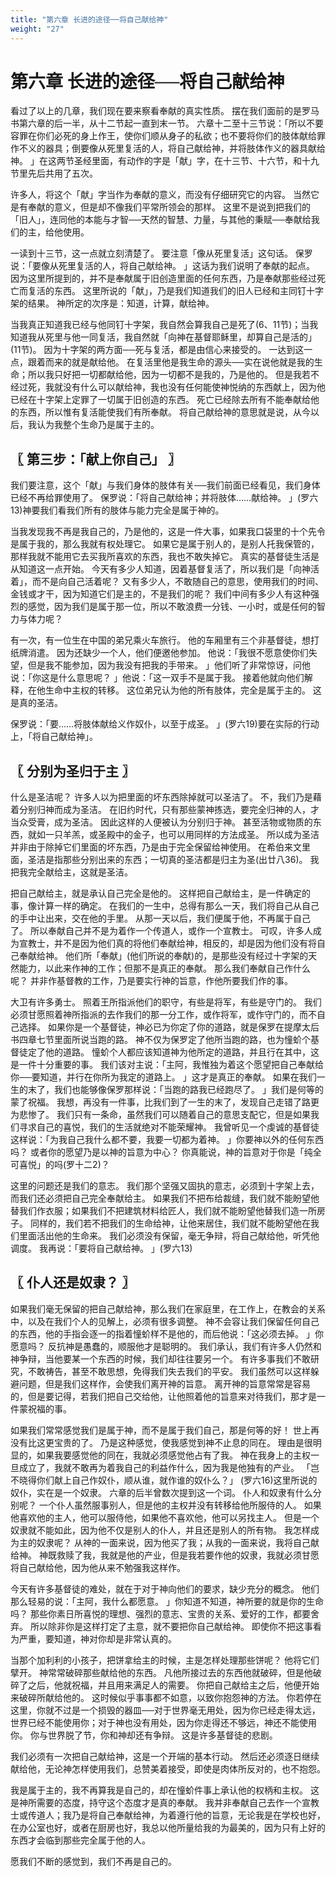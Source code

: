 ```yaml
---
title: "第六章 长进的途径──将自己献给神"
weight: "27"
---
```


# 第六章 长进的途径──将自己献给神


看过了以上的几章，我们现在要来察看奉献的真实性质。
摆在我们面前的是罗马书第六章的后一半，从十二节起一直到末一节。
六章十二至十三节说：「所以不要容罪在你们必死的身上作王，使你们顺从身子的私欲；也不要将你们的肢体献给罪作不义的器具；倒要像从死里复活的人，将自己献给神，并将肢体作义的器具献给神。
」在这两节圣经里面，有动作的字是「献」字，在十三节、十六节，和十九节里先后共用了五次。

许多人，将这个「献」字当作为奉献的意义，而没有仔细研究它的内容。
当然它是有奉献的意义，但是却不像我们平常所领会的那样。
这里不是说到把我们的「旧人」，连同他的本能与才智──天然的智慧、力量，与其他的秉赋──奉献给我们的主，给他使用。

一读到十三节，这一点就立刻清楚了。
要注意「像从死里复活」这句话。
保罗说：「要像从死里复活的人，将自己献给神。
」这话为我们说明了奉献的起点。
因为这里所提到的，并不是奉献属于旧创造里面的任何东西，乃是奉献那些经过死亡而复活的东西。
这里所说的「献」，乃是我们知道我们的旧人已经和主同钉十字架的结果。
神所定的次序是：知道，计算，献给神。

当我真正知道我已经与他同钉十字架，我自然会算我自己是死了(6、11节)；当我知道我从死里与他一同复活，我自然就「向神在基督耶稣里，却算自己是活的」(11节)。
因为十字架的两方面──死与复活，都是由信心来接受的。
一达到这一点，跟着而来的就是献给他。
在复活里他是我生命的源头──实在说他就是我的生命；所以我只好把一切都献给他，因为一切都不是我的，乃是他的。
但是我若不经过死，我就没有什么可以献给神，我也没有任何能使神悦纳的东西献上，因为他已经在十字架上定罪了一切属于旧创造的东西。
死亡已经除去所有不能奉献给他的东西，所以惟有复活能使我们有所奉献。
将自己献给神的意思就是说，从今以后，我认为我整个生命乃是属于主的。

## 〖 第三步：「献上你自己」 〗

我们要注意，这个「献」与我们身体的肢体有关──我们前面已经看见，我们身体已经不再给罪使用了。
保罗说：「将自己献给神；并将肢体……献给神。
」(罗六13)神要我们看我们所有的肢体与能力完全是属于神的。

当我发现我不再是我自己的，乃是他的，这是一件大事，如果我口袋里的十个先令是属于我的，那么我就有权处理它。
如果它是属于别人的，是别人托我保管的，那样我就不能用它去买我所喜欢的东西，我也不敢失掉它。
真实的基督徒生活是从知道这一点开始。
今天有多少人知道，因着基督复活了，所以我们是「向神活着」，而不是向自己活着呢？
又有多少人，不敢随自己的意思，使用我们的时间、金钱或才干，因为知道它们是主的，不是我们的呢？
我们中间有多少人有这种强烈的感觉，因为我们是属于那一位，所以不敢浪费一分钱、一小时，或是任何的智力与体力呢？

有一次，有一位生在中国的弟兄乘火车旅行。
他的车厢里有三个非基督徒，想打纸牌消遣。
因为还缺少一个人，他们便邀他参加。
他说：「我很不愿意使你们失望，但是我不能参加，因为我没有把我的手带来。
」他们听了非常惊讶，问他说：「你这是什么意思呢？
」他说：「这一双手不是属于我。
接着他就向他们解释，在他生命中主权的转移。
这位弟兄认为他的所有肢体，完全是属于主的。
这是真的圣洁。

保罗说：「要……将肢体献给义作奴仆，以至于成圣。
」(罗六19)要在实际的行动上，「将自己献给神」。

## 〖 分别为圣归于主 〗

什么是圣洁呢？
许多人以为把里面的坏东西除掉就可以圣洁了。
不，我们乃是藉着分别归神而成为圣洁。
在旧约时代，只有那些蒙神拣选，要完全归神的人，才当众受膏，成为圣洁。
因此这样的人便被认为分别归于神。
甚至活物或物质的东西，就如一只羊羔，或圣殿中的金子，也可以用同样的方法成圣。
所以成为圣洁并非由于除掉它们里面的坏东西，乃是由于完全保留给神使用。
在希伯来文里面，圣洁是指那些分别出来的东西；一切真的圣洁都是归主为圣(出廿八36)。
我把我完全献给主，这就是圣洁。

把自己献给主，就是承认自己完全是他的。
这样把自己献给主，是一件确定的事，像计算一样的确定。
在我们的一生中，总得有那么一天，我们将自己从自己的手中让出来，交在他的手里。
从那一天以后，我们便属于他，不再属于自己了。
所以奉献自己并不是为着作一个传道人，或作一个宣教士。
可叹，许多人成为宣教士，并不是因为他们真的将他们奉献给神，相反的，却是因为他们没有将自己奉献给神。
他们所「奉献」(他们所说的奉献)的，是那些没有经过十字架的天然能力，以此来作神的工作；但那不是真正的奉献。
那么我们奉献自己作什么呢？
并非作基督教的工作，乃是要实行神的旨意，作他所要我们作的事。

大卫有许多勇士。
照着王所指派他们的职守，有些是将军，有些是守门的。
我们必须甘愿照着神所指派的去作我们的那一分工作，或作将军，或作守门的，而不自己选择。
如果你是一个基督徒，神必已为你定了你的道路，就是保罗在提摩太后书四章七节里面所说当跑的路。
神不仅为保罗定了他所当跑的路，也为憧蚧个基督徒定了他的道路。
憧蚧个人都应该知道神为他所定的道路，并且行在其中，这是一件十分重要的事。
我们该对主说：「主阿，我惟独为着这个愿望把自己奉献给你──要知道，并行在你所为我定的道路上。
」这才是真正的奉献。
如果在我们一生的末了，我们也能够像保罗那样说：「当跑的路我已经跑尽了。
」我们是何等的蒙了祝福。
我想，再没有一件事，比我们到了一生的末了，发现自己走错了路更为悲惨了。
我们只有一条命，虽然我们可以随着自己的意思支配它，但是如果我们寻求自己的喜悦，我们的生活就绝对不能荣耀神。
我曾听见一个虔诚的基督徒这样说：「为我自己我什么都不要，我要一切都为着神。
」你要神以外的任何东西吗？
或者你的愿望乃是以神的旨意为中心？
你真能说，神的旨意对于你是「纯全可喜悦」的吗(罗十二2)？

这里的问题还是我们的意志。
我们那个坚强又固执的意志，必须到十字架上去，而我们还必须把自己完全奉献给主。
如果我们不把布给裁缝，我们就不能盼望他替我们作衣服；如果我们不把建筑材料给匠人，我们就不能盼望他替我们造一所房子。
同样的，我们若不把我们的生命给神，让他来居住，我们就不能盼望他在我们里面活出他的生命来。
我们必须没有保留，毫无争辩，将自己献给他，听凭他调度。
我再说：「要将自己献给神。
」(罗六13)

## 〖 仆人还是奴隶？ 〗

如果我们毫无保留的把自己献给神，那么我们在家庭里，在工作上，在教会的关系中，以及在我们个人的见解上，必须有很多调整。
神不会容让我们保留任何自己的东西，他的手指会逐一的指着憧蚧样不是他的，而后他说：「这必须去掉。
」你愿意吗？
反抗神是愚蠢的，顺服他才是聪明的。
我们承认，我们有许多人仍然和神争辩，当他要某一个东西的时候，我们却往往要另一个。
有许多事我们不敢研究，不敢祷告，甚至不敢思想，免得我们失去我们的平安。
我们虽然可以这样躲避问题，但是我们这样作，会使我们离开神的旨意。
离开神的旨意常常是容易的，但是要记得，若我们把自己交给他，让他照着他的旨意来对待我们，那才是一件蒙祝福的事。

如果我们常常感觉我们是属于神，而不是属于我们自己，那是何等的好！
世上再没有比这更宝贵的了。
乃是这种感觉，使我感觉到神不止息的同在。
理由是很明显的，如果我要感觉他的同在，我就必须感觉他占有了我。
神在我身上的主权一旦成立了，我就不敢再为着我自己的利益作什么，因为我是他独有的产业。
「岂不晓得你们献上自己作奴仆，顺从谁，就作谁的奴仆么？」
(罗六16)这里所说的奴仆，实在是一个奴隶。
六章的后半曾数次提到这一个词。
仆人和奴隶有什么分别呢？
一个仆人虽然服事别人，但是他的主权并没有转移给他所服侍的人。
如果他喜欢他的主人，他可以服侍他，如果他不喜欢他，他可以另找主人。
但是一个奴隶就不能如此，因为他不仅是别人的仆人，并且还是别人的所有物。
我怎样成为主的奴隶呢？
从神的一面来说，因为他买了我；从我的一面来说，我将自己献给神。
神既救赎了我，我就是他的产业，但是我若要作他的奴隶，我就必须甘愿将自己献给他，因为他从来不勉强我这样作。

今天有许多基督徒的难处，就在于对于神向他们的要求，缺少充分的概念。
他们那么轻易的说：「主阿，我什么都愿意。
」你知道不知道，神所要的就是你的生命吗？
那些你素日所喜悦的理想、强烈的意志、宝贵的关系、爱好的工作，都要舍弃。
所以除非你是这样打定了主意，就不要把你自己献给神。
即使你不把这事看为严重，要知道，神对你却是非常认真的。

当那个加利利的小孩子，把饼拿给主的时候，主是怎样处理那些饼呢？
他将它们擘开。
神常常破碎那些献给他的东西。
凡他所接过去的东西他就破碎，但是他破碎了之后，他就祝福，并且用来满足人的需要。
你把自己献给主之后，他便开始来破碎所献给他的。
这时候似乎事事都不如意，以致你抱怨神的方法。
你若停在这里，你就不过是一个损毁的器皿──对于世界毫无用处，因为你已经走得太远，世界已经不能使用你；对于神也没有用处，因为你走得还不够远，神还不能使用你。
你与世界脱了节，你和神却还有争辩。
这是许多基督徒的悲剧。

我们必须有一次把自己献给神，这是一个开端的基本行动。
然后还必须逐日继续献给他，无论神怎样使用我们，总赞美着接受，即使是肉体所反对的，也不抱怨。

我是属于主的，我不再算我是自己的，却在憧蚧件事上承认他的权柄和主权。
这是神所需要的态度，持守这个态度才是真的奉献。
我并非奉献自己去作一个宣教士或传道人；我乃是将自己奉献给神，为着遵行他的旨意，无论我是在学校也好，在办公室也好，或者在厨房也好，我总以他所量给我的为最美的，因为只有上好的东西才会临到那些完全属于他的人。

愿我们不断的感觉到，我们不再是自己的。
